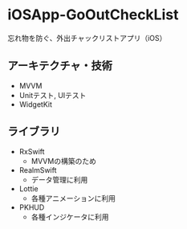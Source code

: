 # iOSApp-GoOutCheckList
忘れ物を防ぐ、外出チャックリストアプリ（iOS）

## アーキテクチャ・技術
- MVVM
- Unitテスト, UIテスト
- WidgetKit

## ライブラリ
- RxSwift
  - MVVMの構築のため
- RealmSwift
  - データ管理に利用
- Lottie
  - 各種アニメーションに利用
- PKHUD
  - 各種インジケータに利用
